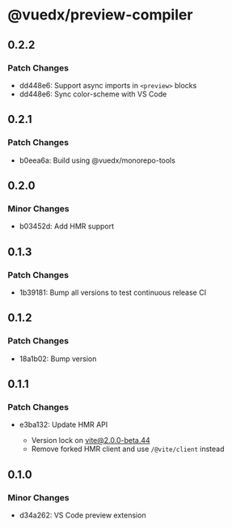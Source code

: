 # @vuedx/preview-compiler

## 0.2.2

### Patch Changes

- dd448e6: Support async imports in `<preview>` blocks
- dd448e6: Sync color-scheme with VS Code

## 0.2.1

### Patch Changes

- b0eea6a: Build using @vuedx/monorepo-tools

## 0.2.0

### Minor Changes

- b03452d: Add HMR support

## 0.1.3

### Patch Changes

- 1b39181: Bump all versions to test continuous release CI

## 0.1.2

### Patch Changes

- 18a1b02: Bump version

## 0.1.1

### Patch Changes

- e3ba132: Update HMR API

  - Version lock on vite@2.0.0-beta.44
  - Remove forked HMR client and use `/@vite/client` instead

## 0.1.0

### Minor Changes

- d34a262: VS Code preview extension
